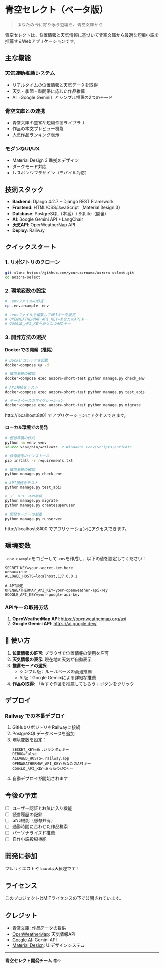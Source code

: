 # 青空セレクト（ベータ版）

> あなたの今に寄り添う短編を、青空文庫から

青空セレクトは、位置情報と天気情報に基づいて青空文庫から最適な短編小説を推薦するWebアプリケーションです。

##  主な機能

###  **天気連動推薦システム**
- リアルタイムの位置情報と天気データを取得
- 天気・季節・時間帯に応じた作品推薦
- AI（Google Gemini）とシンプル推薦の2つのモード

###  **青空文庫との連携**
- 青空文庫の豊富な短編作品ライブラリ
- 作品の本文プレビュー機能
- 人気作品ランキング表示

###  **モダンなUI/UX**
- Material Design 3 準拠のデザイン
- ダークモード対応
- レスポンシブデザイン（モバイル対応）

##  技術スタック

- **Backend**: Django 4.2.7 + Django REST Framework
- **Frontend**: HTML/CSS/JavaScript（Material Design 3）
- **Database**: PostgreSQL（本番）/ SQLite（開発）
- **AI**: Google Gemini API + LangChain
- **天気API**: OpenWeatherMap API
- **Deploy**: Railway

##  クイックスタート

### 1. リポジトリのクローン
```bash
git clone https://github.com/yourusername/aozora-select.git
cd aozora-select
```

### 2. 環境変数の設定
```bash
# .envファイルの作成
cp .env.example .env

# .envファイルを編集してAPIキーを設定
# OPENWEATHERMAP_API_KEY=あなたのAPIキー
# GOOGLE_API_KEY=あなたのAPIキー
```

### 3. 開発方法の選択

####  **Docker での開発（推奨）**
```bash
# Dockerコンテナを起動
docker-compose up -d

# 環境変数の確認
docker-compose exec aozora-short-test python manage.py check_env

# API接続をテスト
docker-compose exec aozora-short-test python manage.py test_apis

# データベースのマイグレーション
docker-compose exec aozora-short-test python manage.py migrate
```

http://localhost:8001 でアプリケーションにアクセスできます。

#### **ローカル環境での開発**
```bash
# 仮想環境の作成
python -m venv venv
source venv/bin/activate  # Windows: venv\Scripts\activate

# 依存関係のインストール
pip install -r requirements.txt

# 環境変数の確認
python manage.py check_env

# API接続をテスト
python manage.py test_apis

# データベースの準備
python manage.py migrate
python manage.py createsuperuser

# 開発サーバーの起動
python manage.py runserver
```

http://localhost:8000 でアプリケーションにアクセスできます。

##  環境変数

`.env.example`をコピーして`.env`を作成し、以下の値を設定してください：

```env
SECRET_KEY=your-secret-key-here
DEBUG=True
ALLOWED_HOSTS=localhost,127.0.0.1

# API設定
OPENWEATHERMAP_API_KEY=your-openweather-api-key
GOOGLE_API_KEY=your-google-api-key
```

### APIキーの取得方法

1. **OpenWeatherMap API**: https://openweathermap.org/api
2. **Google Gemini API**: https://ai.google.dev/

## 📱 使い方

1. **位置情報の許可**: ブラウザで位置情報の使用を許可
2. **天気情報の表示**: 現在地の天気が自動表示
3. **推薦モードの選択**: 
   -  シンプル版：ルールベースの高速推薦
   - AI版：Google Geminiによる詳細な推薦
4. **作品の取得**: 「今すぐ作品を推薦してもらう」ボタンをクリック

##  デプロイ

### Railway での本番デプロイ

1. GitHubリポジトリをRailwayに接続
2. PostgreSQLデータベースを追加
3. 環境変数を設定：
   ```
   SECRET_KEY=新しいランダムキー
   DEBUG=False
   ALLOWED_HOSTS=.railway.app
   OPENWEATHERMAP_API_KEY=あなたのAPIキー
   GOOGLE_API_KEY=あなたのAPIキー
   ```
4. 自動デプロイが開始されます

##  今後の予定

- [ ] ユーザー認証とお気に入り機能
- [ ] 読書履歴の記録
- [ ] SNS機能（感想共有）
- [ ] 通勤時間に合わせた作品検索
- [ ] パーソナライズド推薦
- [ ] 自作小説投稿機能

##  開発に参加

プルリクエストやIssueは大歓迎です！

##  ライセンス

このプロジェクトはMITライセンスの下で公開されています。

##  クレジット

- [青空文庫](https://www.aozora.gr.jp/): 作品データの提供
- [OpenWeatherMap](https://openweathermap.org/): 天気情報API
- [Google AI](https://ai.google.dev/): Gemini API
- [Material Design](https://m3.material.io/): UIデザインシステム

---

**青空セレクト開発チーム** 📚✨ 